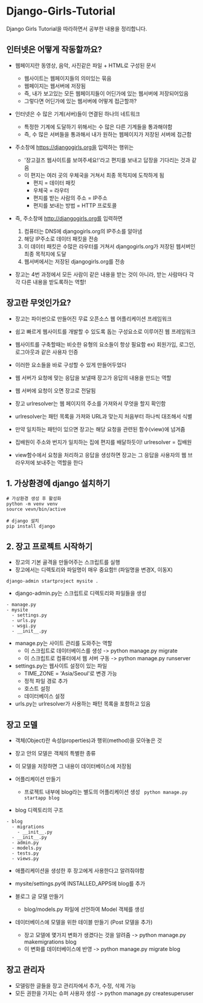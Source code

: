 # Django-Girls-Tutorial
Django Girls Tutorial을 따라하면서 공부한 내용을 정리합니다.

## 인터넷은 어떻게 작동할까요?
* 웹페이지란 동영상, 음악, 사진같은 파일 + HTML로 구성된 문서
  * 웹사이트는 웹페이지들의 의미있는 묶음
  * 웹페이지는 웹서버에 저장됨
  * 즉, 내가 보고있는 모든 웹페이지들이 어딘가에 있는 웹서버에 저장되어있음
  * 그렇다면 어딘가에 있는 웹서버에 어떻게 접근할까?
  
* 인터넷은 수 많은 기계(서버)들이 연결된 하나의 네트워크
  * 특정한 기계에 도달하기 위해서는 수 많은 다른 기계들을 통과해야함
  * 즉, 수 많은 서버들을 통과해서 내가 원하는 웹페이지가 저장된 서버에 접근함

* 주소창에 https://djangogirls.org을 입력하는 행위는
  * '장고걸즈 웹사이트를 보여주세요!'라고 편지를 보내고 답장을 기다리는 것과 같음
  * 이 편지는 여러 곳의 우체국을 거쳐서 최종 목적지에 도착하게 됨
    * 편지 = 데이터 패킷
    * 우체국 = 라우터
    * 편지를 받는 사람의 주소 = IP주소
    * 편지를 보내는 방법 = HTTP 프로토콜

* 즉, 주소창에 http://djangogirls.org를 입력하면
  1. 컴퓨터는 DNS에 djangogirls.org의 IP주소를 알아냄
  2. 해당 IP주소로 데이터 패킷을 전송
  3. 이 데이터 패킷은 수많은 라우터를 거쳐서 djangogirls.org가 저장된 웹서버인 최종 목적지에 도달
  4. 웹서버에서는 저장된 djangogirls.org를 전송

* 장고는 4번 과정에서 모든 사람이 같은 내용을 받는 것이 아니라, 받는 사람마다 각각 다른 내용을 받도록하는 역할!
 
## 장고란 무엇인가요?
* 장고는 파이썬으로 만들어진 무료 오픈소스 웹 어플리케이션 프레임워크
* 쉽고 빠르게 웹사이트를 개발할 수 있도록 돕는 구성요소로 이루어진 웹 프레임워크
* 웹사이트를 구축할때는 비슷한 유형의 요소들이 항상 필요함 ex) 회원가입, 로그인, 로그아웃과 같은 사용자 인증
* 이러한 요소들을 바로 구성할 수 있게 만들어두었다
* 웹 서버가 요청에 맞는 응답을 보낼때 장고가 응답의 내용을 만드는 역할

* 웹 서버에 요청이 오면 장고로 전달됨
* 장고 urlresolver는 웹 페이지의 주소를 가져와서 무엇을 할지 확인함
* urlresolver는 패턴 목록을 가져와 URL과 맞는지 처음부터 하나씩 대조해서 식별
* 만약 일치하는 패턴이 있으면 장고는 해당 요청을 관련된 함수(view)에 넘겨줌
* 집배원이 주소와 번지가 일치하는 집에 편지를 배달하듯이! urlresolver = 집배원
* view함수에서 요청을 처리하고 응답을 생성하면 장고는 그 응답을 사용자의 웹 브라우저에 보내주는 역할을 한다

## 1. 가상환경에 django 설치하기
 ```
 # 가상환경 생성 후 활성화
 python -m venv venv
 source vevn/bin/active
 
 # django 설치
 pip install django
 ```
 
## 2. 장고 프로젝트 시작하기
* 장고의 기본 골격을 만들어주는 스크립트를 실행
* 장고에서는 디렉토리와 파일명이 매우 중요함!! (파일명을 변경X, 이동X)

```django-admin startproject mysite .```
* django-admin.py는 스크립트로 디렉토리와 파일들을 생성

```
- manage.py
- mysite
  - settings.py
  - urls.py
  - wsgi.py
  - __init__.py
```

* manage.py는 사이트 관리를 도와주는 역할
  * 이 스크립트로 데이터베이스를 생성 -> python manage.py migrate
  * 이 스크립트로 컴퓨터에서 웹 서버 구동 -> python manage.py runserver
* settings.py는 웹사이트 설정이 있는 파일
  * TIME_ZONE = 'Asia/Seoul'로 변경 가능
  * 정적 파일 경로 추가
  * 호스트 설정
  * 데이터베이스 설정
* urls.py는 urlresolver가 사용하는 패턴 목록을 포함하고 있음

## 장고 모델
* 객체(Object)란 속성(properties)과 행위(method)을 모아놓은 것

* 장고 안의 모델은 객체의 특별한 종류
* 이 모델을 저장하면 그 내용이 데이터베이스에 저장됨

* 어플리케이션 만들기
  * 프로젝트 내부에 blog라는 별도의 어플리케이션 생성
``` python manage.py startapp blog```
* blog 디렉토리의 구조
```
- blog
  - migrations
    - __init__.py
  - __init__.py
  - admin.py
  - models.py
  - tests.py
  - views.py
```
* 애플리케이션을 생성한 후 장고에게 사용한다고 알려줘야함
* mysite/settings.py에 INSTALLED_APPS에 blog를 추가

* 블로그 글 모델 만들기
  * blog/models.py 파일에 선언하여 Model 객체를 생성
* 데이터베이스에 모델을 위한 테이블 만들기 (Post 모델을 추가)
  * 장고 모델에 몇가지 변화가 생겼다는 것을 알려줌 -> python manage.py makemigrations blog
  * 이 변화를 데이터베이스에 반영 -> python manage.py migrate blog
  
## 장고 관리자
* 모델링한 글들을 장고 관리자에서 추가, 수정, 삭제 가능
* 모든 권한을 가지는 슈퍼 사용자 생성 -> python manage.py createsuperuser
